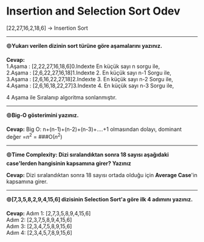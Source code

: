 # Insertion and Selection Sort Odev


[22,27,16,2,18,6] -> Insertion Sort

_______________________________________________________________________________________________________________________

🟢**Yukarı verilen dizinin sort türüne göre aşamalarını yazınız.**

**Cevap:**  
1.Aşama : [2,22,27,16,18,6]0.Indexte En küçük sayı n sorgu ile,  
2.Aşama : [2,6,22,27,16,18]1.Indexte 2. En küçük sayı n-1 Sorgu ile,  
3.Aşama : [2,6,16,22,27,18]2.Indexte 3. En küçük sayı n-2 Sorgu ile,  
4.Aşama : [2,6,16,18,22,27]3.Indexte 4. En küçük sayı n-3 Sorgu ile,  

4 Aşama ile Sıralanıp algoritma sonlanmıştır.

_______________________________________________________________________________________________________________________

🟢**Big-O gösterimini yazınız.**

**Cevap:**
Big O: n+(n-1)+(n-2)+(n-3)+....+1 olmasından dolayı, dominant değer =$n^{2}$ = ###O($n^{2}$)

_______________________________________________________________________________________________________________________

🟢**Time Complexity: Dizi sıralandıktan sonra 18 sayısı aşağıdaki case'lerden hangisinin kapsamına girer? Yazınız**

**Cevap:** 
Dizi sıralandıktan sonra 18 sayısı ortada olduğu için **Average Case**'in kapsamına girer.

_______________________________________________________________________________________________________________________

🟢**[7,3,5,8,2,9,4,15,6] dizisinin Selection Sort'a göre ilk 4 adımını yazınız.**

**Cevap:**
Adım 1: [2,7,3,5,8,9,4,15,6]  
Adım 2: [2,3,7,5,8,9,4,15,6]  
Adım 3: [2,3,4,7,5,8,9,15,6]  
Adım 4: [2,3,4,5,7,8,9,15,6]  